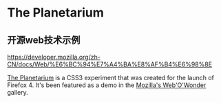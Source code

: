 The Planetarium
===============

## 开源web技术示例

https://developer.mozilla.org/zh-CN/docs/Web/%E6%BC%94%E7%A4%BA%E8%AF%B4%E6%98%8E

[The Planetarium][demo_url] is a CSS3 experiment that was created for the launch of Firefox 4. It's been featured as a demo in the [Mozilla's Web'O'Wonder][wow_url] gallery.

[wow_url]: http://demos.mozilla.org
[demo_url]: http://mozillademos.org/demos/planetarium/demo.html
